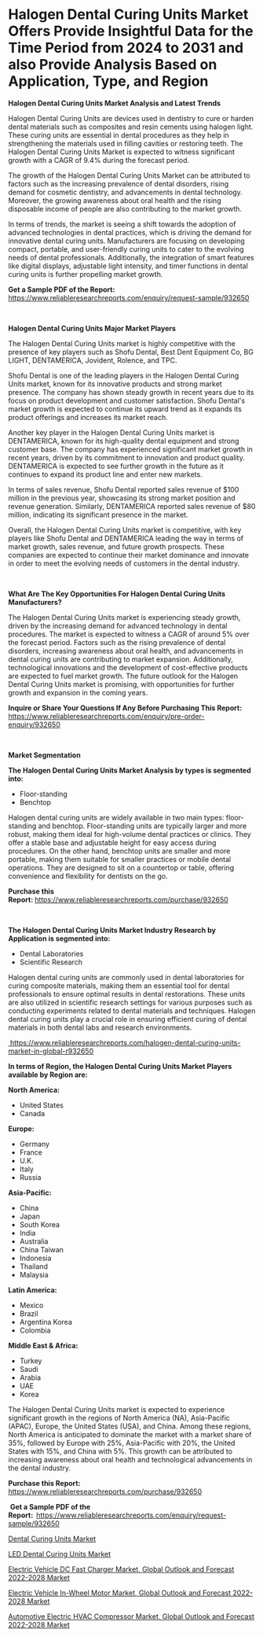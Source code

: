 <p><h1>Halogen Dental Curing Units Market Offers Provide Insightful Data for the Time Period from 2024 to 2031 and also Provide Analysis Based on Application, Type, and Region</h1></p><p><strong>Halogen Dental Curing Units Market Analysis and Latest Trends</strong></p>
<p><p>Halogen Dental Curing Units are devices used in dentistry to cure or harden dental materials such as composites and resin cements using halogen light. These curing units are essential in dental procedures as they help in strengthening the materials used in filling cavities or restoring teeth. The Halogen Dental Curing Units Market is expected to witness significant growth with a CAGR of 9.4% during the forecast period.</p><p>The growth of the Halogen Dental Curing Units Market can be attributed to factors such as the increasing prevalence of dental disorders, rising demand for cosmetic dentistry, and advancements in dental technology. Moreover, the growing awareness about oral health and the rising disposable income of people are also contributing to the market growth.</p><p>In terms of trends, the market is seeing a shift towards the adoption of advanced technologies in dental practices, which is driving the demand for innovative dental curing units. Manufacturers are focusing on developing compact, portable, and user-friendly curing units to cater to the evolving needs of dental professionals. Additionally, the integration of smart features like digital displays, adjustable light intensity, and timer functions in dental curing units is further propelling market growth.</p></p>
<p><strong>Get a Sample PDF of the Report:&nbsp;</strong> <a href="https://www.reliableresearchreports.com/enquiry/request-sample/932650">https://www.reliableresearchreports.com/enquiry/request-sample/932650</a></p>
<p>&nbsp;</p>
<p><strong>Halogen Dental Curing Units Major Market Players</strong></p>
<p><p>The Halogen Dental Curing Units market is highly competitive with the presence of key players such as Shofu Dental, Best Dent Equipment Co, BG LIGHT, DENTAMERICA, Jovident, Rolence, and TPC.</p><p>Shofu Dental is one of the leading players in the Halogen Dental Curing Units market, known for its innovative products and strong market presence. The company has shown steady growth in recent years due to its focus on product development and customer satisfaction. Shofu Dental's market growth is expected to continue its upward trend as it expands its product offerings and increases its market reach.</p><p>Another key player in the Halogen Dental Curing Units market is DENTAMERICA, known for its high-quality dental equipment and strong customer base. The company has experienced significant market growth in recent years, driven by its commitment to innovation and product quality. DENTAMERICA is expected to see further growth in the future as it continues to expand its product line and enter new markets.</p><p>In terms of sales revenue, Shofu Dental reported sales revenue of $100 million in the previous year, showcasing its strong market position and revenue generation. Similarly, DENTAMERICA reported sales revenue of $80 million, indicating its significant presence in the market.</p><p>Overall, the Halogen Dental Curing Units market is competitive, with key players like Shofu Dental and DENTAMERICA leading the way in terms of market growth, sales revenue, and future growth prospects. These companies are expected to continue their market dominance and innovate in order to meet the evolving needs of customers in the dental industry.</p></p>
<p>&nbsp;</p>
<p><strong>What Are The Key Opportunities For Halogen Dental Curing Units Manufacturers?</strong></p>
<p><p>The Halogen Dental Curing Units market is experiencing steady growth, driven by the increasing demand for advanced technology in dental procedures. The market is expected to witness a CAGR of around 5% over the forecast period. Factors such as the rising prevalence of dental disorders, increasing awareness about oral health, and advancements in dental curing units are contributing to market expansion. Additionally, technological innovations and the development of cost-effective products are expected to fuel market growth. The future outlook for the Halogen Dental Curing Units market is promising, with opportunities for further growth and expansion in the coming years.</p></p>
<p><strong>Inquire or Share Your Questions If Any Before Purchasing This Report:</strong> <a href="https://www.reliableresearchreports.com/enquiry/pre-order-enquiry/932650">https://www.reliableresearchreports.com/enquiry/pre-order-enquiry/932650</a></p>
<p>&nbsp;</p>
<p><strong>Market Segmentation</strong></p>
<p><strong>The Halogen Dental Curing Units Market Analysis by types is segmented into:</strong></p>
<p><ul><li>Floor-standing</li><li>Benchtop</li></ul></p>
<p><p>Halogen dental curing units are widely available in two main types: floor-standing and benchtop. Floor-standing units are typically larger and more robust, making them ideal for high-volume dental practices or clinics. They offer a stable base and adjustable height for easy access during procedures. On the other hand, benchtop units are smaller and more portable, making them suitable for smaller practices or mobile dental operations. They are designed to sit on a countertop or table, offering convenience and flexibility for dentists on the go.</p></p>
<p><strong>Purchase this Report:&nbsp;</strong><a href="https://www.reliableresearchreports.com/purchase/932650">https://www.reliableresearchreports.com/purchase/932650</a></p>
<p>&nbsp;</p>
<p><strong>The Halogen Dental Curing Units Market Industry Research by Application is segmented into:</strong></p>
<p><ul><li>Dental Laboratories</li><li>Scientific Research</li></ul></p>
<p><p>Halogen dental curing units are commonly used in dental laboratories for curing composite materials, making them an essential tool for dental professionals to ensure optimal results in dental restorations. These units are also utilized in scientific research settings for various purposes such as conducting experiments related to dental materials and techniques. Halogen dental curing units play a crucial role in ensuring efficient curing of dental materials in both dental labs and research environments.</p></p>
<p><a href="https://www.reliableresearchreports.com/halogen-dental-curing-units-market-in-global-r932650">&nbsp;https://www.reliableresearchreports.com/halogen-dental-curing-units-market-in-global-r932650</a></p>
<p><strong>In terms of Region, the Halogen Dental Curing Units Market Players available by Region are:</strong></p>
<p>
    <p> <strong> North America: </strong>
        <ul>
            <li>United States</li>
            <li>Canada</li>
        </ul>
        </p> 
    <p> <strong> Europe: </strong>
        <ul>
            <li>Germany</li>
            <li>France</li>
            <li>U.K.</li>
            <li>Italy</li>
            <li>Russia</li>
        </ul>
        </p> 
    <p> <strong> Asia-Pacific: </strong>
        <ul>
            <li>China</li>
            <li>Japan</li>
            <li>South Korea</li>
            <li>India</li>
            <li>Australia</li>
            <li>China Taiwan</li>
            <li>Indonesia</li>
            <li>Thailand</li>
            <li>Malaysia</li>
        </ul>
        </p> 
    <p> <strong> Latin America: </strong>
        <ul>
            <li>Mexico</li>
            <li>Brazil</li>
            <li>Argentina Korea</li>
            <li>Colombia</li>
        </ul>
        </p> 
    <p> <strong> Middle East & Africa: </strong>
        <ul>
            <li>Turkey</li>
            <li>Saudi</li>
            <li>Arabia</li>
            <li>UAE</li>
            <li>Korea</li>
        </ul>
    </p>
    </p>
<p><p>The Halogen Dental Curing Units market is expected to experience significant growth in the regions of North America (NA), Asia-Pacific (APAC), Europe, the United States (USA), and China. Among these regions, North America is anticipated to dominate the market with a market share of 35%, followed by Europe with 25%, Asia-Pacific with 20%, the United States with 15%, and China with 5%. This growth can be attributed to increasing awareness about oral health and technological advancements in the dental industry.</p></p>
<p><strong>Purchase this Report: </strong><a href="https://www.reliableresearchreports.com/purchase/932650">https://www.reliableresearchreports.com/purchase/932650</a></p>
<p>&nbsp;<strong>Get a Sample PDF of the Report:&nbsp;&nbsp;</strong><a href="https://www.reliableresearchreports.com/enquiry/request-sample/932650">https://www.reliableresearchreports.com/enquiry/request-sample/932650</a></p>
<p><strong></strong></p>
<p><p><a href="https://github.com/ashepherd82/Market-Research-Report-List-6/blob/main/dental-curing-units-market.md">Dental Curing Units Market</a></p><p><a href="https://github.com/irfadac/Market-Research-Report-List-4/blob/main/led-dental-curing-units-market.md">LED Dental Curing Units Market</a></p><p><a href="https://issuu.com/reportprime-2/docs/electric-vehicle-dc-fast-charger-ma_42afb8a417386b">Electric Vehicle DC Fast Charger Market, Global Outlook and Forecast 2022-2028 Market</a></p><p><a href="https://issuu.com/reportprime-2/docs/electric-vehicle-in-wheel-motor-mar_1600d061363f0c">Electric Vehicle In-Wheel Motor Market, Global Outlook and Forecast 2022-2028 Market</a></p><p><a href="https://issuu.com/reportprime-2/docs/automotive-electric-hvac-compressor_279af30ff46a1d">Automotive Electric HVAC Compressor Market, Global Outlook and Forecast 2022-2028 Market</a></p></p>